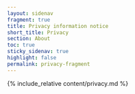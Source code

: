 ```yaml
---
layout: sidenav
fragment: true
title: Privacy information notice
short_title: Privacy
section: About
toc: true
sticky_sidenav: true
highlight: false
permalink: privacy-fragment
---
```


{% include_relative content/privacy.md %}
